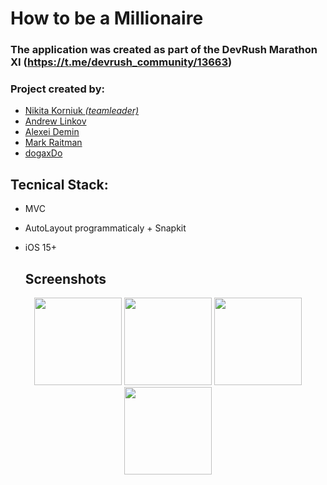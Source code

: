 # How to be a Millionaire
### The application was created as part of the DevRush Marathon XI (https://t.me/devrush_community/13663)
### Project created by:
* [Nikita Korniuk *(teamleader)*](https://github.com/Privetyanikita)
* [Andrew Linkov](https://github.com/Otarkush)
* [Alexei Demin](https://github.com/deshollow)
* [Mark Raitman](https://github.com/markraitman)
* [dogaxDo](https://github.com/dogaxDo)

## Tecnical Stack:

* MVC
* AutoLayout programmaticaly + Snapkit
* iOS 15+

  ## Screenshots
  
<p align="center">
<img src="https://github.com/Privetyanikita/How-to-be-a-Millionaire/blob/develop/How%20to%20be%20a%20Millionaire/photos%20for%20read%20me/Simulator%20Screenshot%20-%20iPhone%2015%20Pro%20-%202024-03-03%20at%2010.07.21.png" width="140"/> <img src="https://github.com/Privetyanikita/How-to-be-a-Millionaire/blob/develop/How%20to%20be%20a%20Millionaire/photos%20for%20read%20me/Simulator%20Screenshot%20-%20iPhone%2015%20Pro%20-%202024-03-03%20at%2010.07.47.png" width="140"/>  <img src="https://github.com/Privetyanikita/How-to-be-a-Millionaire/blob/develop/How%20to%20be%20a%20Millionaire/photos%20for%20read%20me/Simulator%20Screenshot%20-%20iPhone%2015%20Pro%20-%202024-03-03%20at%2010.07.58.png" width="140"/> 
  <img src="https://github.com/Privetyanikita/How-to-be-a-Millionaire/blob/develop/How%20to%20be%20a%20Millionaire/photos%20for%20read%20me/Simulator%20Screenshot%20-%20iPhone%2015%20Pro%20-%202024-03-03%20at%2010.08.05.png" width="140"/> 
</p>
